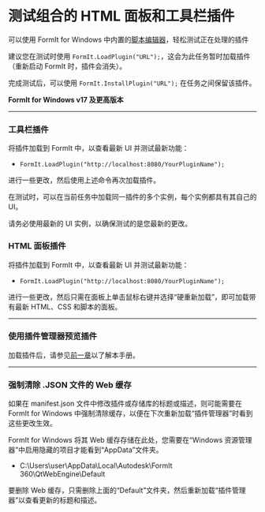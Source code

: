 # 测试组合的 HTML 面板和工具栏插件

可以使用 FormIt for Windows 中内置的[脚本编辑器](../advanced-development/setting-up-formit-for-development.md)，轻松测试正在处理的插件

建议您在测试时使用 `FormIt.LoadPlugin("URL");`，这会为此任务暂时加载插件（重新启动 FormIt 时，插件会消失）。&#x20;

完成测试后，可以使用 `FormIt.InstallPlugin("URL");` 在任务之间保留该插件。

**FormIt for Windows v17 及更高版本**

****

### **工具栏插件**

将插件加载到 FormIt 中，以查看最新 UI 并测试最新功能：

* `FormIt.LoadPlugin("http://localhost:8080/YourPluginName");`

进行一些更改，然后使用上述命令再次加载插件。

在测试时，可以在当前任务中加载同一插件的多个实例，每个实例都具有其自己的 UI。

请务必使用最新的 UI 实例，以确保测试的是您最新的更改。



### **HTML 面板插件**

将插件加载到 FormIt 中，以查看最新 UI 并测试最新功能：

* `FormIt.LoadPlugin("http://localhost:8080/YourPluginName");`

进行一些更改，然后只需在面板上单击鼠标右键并选择“硬重新加载”，即可加载带有最新 HTML、CSS 和脚本的面板。

****

### **使用插件管理器预览插件**

加载插件后，请参见[前一章](../advanced-development/previewing-a-plugin-in-the-plugin-manager.md)以了解本手册。

****

### **强制清除 .JSON 文件的 Web 缓存**

如果在 manifest.json 文件中修改插件或存储库的标题或描述，则可能需要在 FormIt for Windows 中强制清除缓存，以便在下次重新加载“插件管理器”时看到这些更改生效。

FormIt for Windows 将其 Web 缓存存储在此处，您需要在“Windows 资源管理器”中启用隐藏的项目才能看到“AppData”文件夹。

* C:\Users\user\AppData\Local\Autodesk\FormIt 360\QtWebEngine\Default

要删除 Web 缓存，只需删除上面的“Default”文件夹，然后重新加载“插件管理器”以查看更新的标题和描述。
